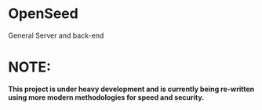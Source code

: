# OpenSeed
General Server and back-end 

# **NOTE:** 

**This project is under heavy development and is currently being re-written using more modern methodologies for speed and security.**


